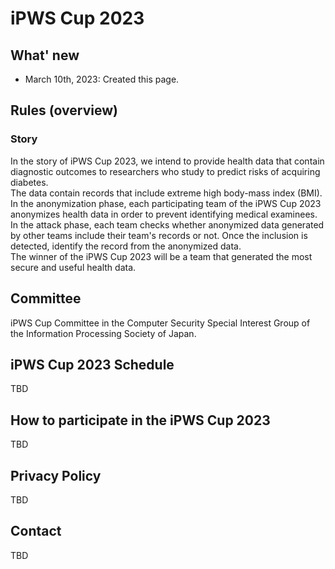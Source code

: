 # iPWS Cup 2023

## What' new
- March 10th, 2023: Created this page.

## Rules (overview)
### Story
In the story of iPWS Cup 2023, we intend to provide health data that contain diagnostic outcomes to researchers who study to predict risks of acquiring diabetes.  
The data contain records that include extreme high body-mass index (BMI).  
In the anonymization phase, each participating team of the iPWS Cup 2023 anonymizes health data in order to prevent identifying medical examinees.  
In the attack phase, each team checks whether anonymized data generated by other teams include their team's records or not. Once the inclusion is detected, identify the record from the anonymized data.  
The winner of the iPWS Cup 2023 will be a team that generated the most secure and useful health data.

## Committee
iPWS Cup Committee in the Computer Security Special Interest Group of the Information Processing Society of Japan.

## iPWS Cup 2023 Schedule
TBD

## How to participate in the iPWS Cup 2023
TBD

## Privacy Policy
TBD

## Contact
TBD
